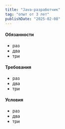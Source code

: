 ```yaml
---
title: "Java-разработчик"
tag: "опыт от 3 лет"
publishDate: "2025-02-08"
---
```


#### Обязанности
- раз
- два
- три

#### Требования
- раз
- два
- три

#### Условия
- раз
- два
- три